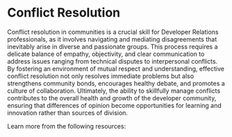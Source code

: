 # Conflict Resolution

Conflict resolution in communities is a crucial skill for Developer Relations professionals, as it involves navigating and mediating disagreements that inevitably arise in diverse and passionate groups. This process requires a delicate balance of empathy, objectivity, and clear communication to address issues ranging from technical disputes to interpersonal conflicts. By fostering an environment of mutual respect and understanding, effective conflict resolution not only resolves immediate problems but also strengthens community bonds, encourages healthy debate, and promotes a culture of collaboration. Ultimately, the ability to skillfully manage conflicts contributes to the overall health and growth of the developer community, ensuring that differences of opinion become opportunities for learning and innovation rather than sources of division.

Learn more from the following resources:
